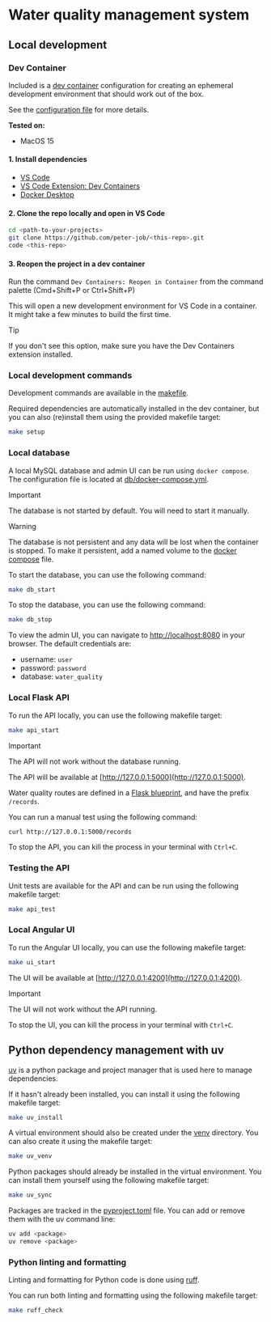 # Water quality management system

## Local development

### Dev Container

Included is a [dev container](https://containers.dev) configuration for creating an ephemeral development environment that should work out of the box.

See the [configuration file](../.devcontainer/devcontainer.json) for more details.

**Tested on:**

- MacOS 15

#### 1. Install dependencies

- [VS Code](https://code.visualstudio.com/download)
- [VS Code Extension: Dev Containers](https://marketplace.visualstudio.com/items?itemName=ms-vscode-remote.remote-containers)
- [Docker Desktop](https://www.docker.com/products/docker-desktop)

#### 2. Clone the repo locally and open in VS Code

```bash
cd <path-to-your-projects>
git clone https://github.com/peter-job/<this-repo>.git
code <this-repo>
```

#### 3. Reopen the project in a dev container

Run the command `Dev Containers: Reopen in Container` from the command palette (Cmd+Shift+P or Ctrl+Shift+P)

This will open a new development environment for VS Code in a container. It might take a few minutes to build the first time.

> [!TIP]
> If you don't see this option, make sure you have the Dev Containers extension installed.

### Local development commands

Development commands are available in the [makefile](./makefile).

Required dependencies are automatically installed in the dev container, but you can also (re)install them using the provided makefile target:

```bash
make setup
```

### Local database

A local MySQL database and admin UI can be run using `docker compose`.
The configuration file is located at [db/docker-compose.yml](db/docker-compose.yml).

> [!IMPORTANT]
> The database is not started by default. You will need to start it manually.

> [!WARNING]
> The database is not persistent and any data will be lost when the container is stopped.
> To make it persistent, add a named volume to the [docker compose](db/docker-compose.yml) file.

To start the database, you can use the following command:

```bash
make db_start
```

To stop the database, you can use the following command:

```bash
make db_stop
```

To view the admin UI, you can navigate to [http://localhost:8080](http://localhost:8080) in your browser.
The default credentials are:

- username: `user`
- password: `password`
- database: `water_quality`

### Local Flask API

To run the API locally, you can use the following makefile target:

```bash
make api_start
```

> [!IMPORTANT]
> The API will not work without the database running.

The API will be available at [http://127.0.0.1:5000](http://127.0.0.1:5000).

Water quality routes are defined in a [Flask blueprint](./api/blueprints/records/routes.py), and have the prefix `/records`.

You can run a manual test using the following command:

```bash
curl http://127.0.0.1:5000/records
```

To stop the API, you can kill the process in your terminal with `Ctrl+C`.

### Testing the API

Unit tests are available for the API and can be run using the following makefile target:

```bash
make api_test
```

### Local Angular UI

To run the Angular UI locally, you can use the following makefile target:

```bash
make ui_start
```

The UI will be available at [http://127.0.0.1:4200](http://127.0.0.1:4200).

> [!IMPORTANT]
> The UI will not work without the API running.

To stop the UI, you can kill the process in your terminal with `Ctrl+C`.

## Python dependency management with uv

[uv](https://docs.astral.sh/uv/) is a python package and project manager that is used here to manage dependencies.

If it hasn't already been installed, you can install it using the following makefile target:

```bash
make uv_install
```

A virtual environment should also be created under the [venv](./venv) directory. You can also create it using the makefile target:

```bash
make uv_venv
```

Python packages should already be installed in the virtual environment. You can install them yourself using the following makefile target:

```bash
make uv_sync
```

Packages are tracked in the [pyproject.toml](./pyproject.toml) file. You can add or remove them with the uv command line:

```bash
uv add <package>
uv remove <package>
```

### Python linting and formatting

Linting and formatting for Python code is done using [ruff](https://docs.astral.sh/ruff/).

You can run both linting and formatting using the following makefile target:

```bash
make ruff_check
```
